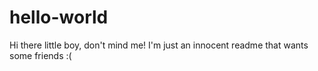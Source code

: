 # hello-world

Hi there little boy, don't mind me! I'm just an innocent readme that wants some friends :(
